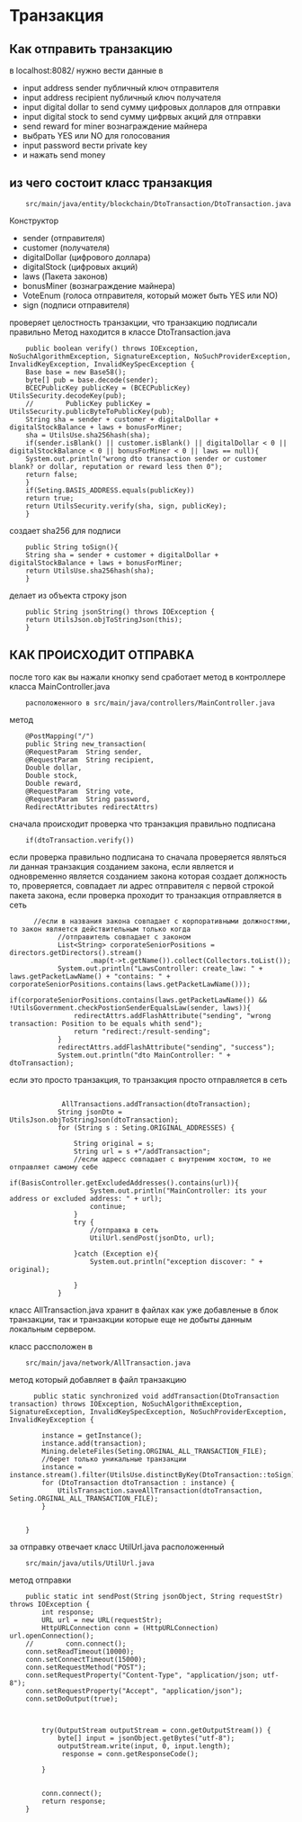 # Транзакция 

## Как отправить транзакцию

в localhost:8082/ 
нужно вести данные в 
- input address sender публичный ключ отправителя
- input address recipient публичный ключ получателя
- input digital dollar to send сумму цифровых долларов для отправки
- input digital stock to send сумму цифрвых акций для отправки
- send reward for miner вознаграждение майнера
- выбрать YES или NO для голосования
- input password вести private key
- и нажать send money

## из чего состоит класс транзакция

````
    src/main/java/entity/blockchain/DtoTransaction/DtoTransaction.java
````

Конструктор
- sender (отправителя)
- customer (получателя)
- digitalDollar (цифрового доллара)
- digitalStock (цифровых акций)
- laws (Пакета законов)
- bonusMiner (вознаграждение майнера)
- VoteEnum (голоса отправителя, который может быть YES или NO)
- sign (подписи отправителя)


проверяет целостность транзакции, что транзакцию подписали правильно
Метод находится в классе DtoTransaction.java
````
    public boolean verify() throws IOException, NoSuchAlgorithmException, SignatureException, NoSuchProviderException, InvalidKeyException, InvalidKeySpecException {
    Base base = new Base58();
    byte[] pub = base.decode(sender);
    BCECPublicKey publicKey = (BCECPublicKey) UtilsSecurity.decodeKey(pub);
    //        PublicKey publicKey = UtilsSecurity.publicByteToPublicKey(pub);
    String sha = sender + customer + digitalDollar + digitalStockBalance + laws + bonusForMiner;
    sha = UtilsUse.sha256hash(sha);
    if(sender.isBlank() || customer.isBlank() || digitalDollar < 0 || digitalStockBalance < 0 || bonusForMiner < 0 || laws == null){
    System.out.println("wrong dto transaction sender or customer blank? or dollar, reputation or reward less then 0");
    return false;
    }
    if(Seting.BASIS_ADDRESS.equals(publicKey))
    return true;
    return UtilsSecurity.verify(sha, sign, publicKey);
    }
````

создает sha256 для подписи

````
    public String toSign(){
    String sha = sender + customer + digitalDollar + digitalStockBalance + laws + bonusForMiner;
    return UtilsUse.sha256hash(sha);
    }
````

делает из объекта строку json

````
    public String jsonString() throws IOException {
    return UtilsJson.objToStringJson(this);
    }
````


## КАК ПРОИСХОДИТ ОТПРАВКА
после того как вы нажали кнопку send
сработает метод в контроллере класса MainController.java

````
    расположенного в src/main/java/controllers/MainController.java
````

метод

````
    @PostMapping("/")
    public String new_transaction(
    @RequestParam  String sender,
    @RequestParam  String recipient,
    Double dollar,
    Double stock,
    Double reward,
    @RequestParam  String vote,
    @RequestParam  String password,
    RedirectAttributes redirectAttrs)
````

сначала происходит проверка что транзакция правильно подписана

````
    if(dtoTransaction.verify())
````

если проверка правильно подписана
то сначала проверяется являться ли данная транзакция созданием закона,
если является и одновременно является созданием закона которая создает должность
то, проверяется, совпадает ли адрес отправителя с первой строкой пакета закона,
если проверка проходит то транзакция отправляется в сеть
````
      //если в названия закона совпадает с корпоративными должностями, то закон является действительным только когда
            //отправитель совпадает с законом
            List<String> corporateSeniorPositions = directors.getDirectors().stream()
                    .map(t->t.getName()).collect(Collectors.toList());
            System.out.println("LawsController: create_law: " + laws.getPacketLawName() + "contains: " + corporateSeniorPositions.contains(laws.getPacketLawName()));
            if(corporateSeniorPositions.contains(laws.getPacketLawName()) && !UtilsGovernment.checkPostionSenderEqualsLaw(sender, laws)){
                redirectAttrs.addFlashAttribute("sending", "wrong transaction: Position to be equals whith send");
                return "redirect:/result-sending";
            }
            redirectAttrs.addFlashAttribute("sending", "success");
            System.out.println("dto MainController: " + dtoTransaction);
````


если это просто транзакция, то транзакция просто отправляется в сеть

````

             AllTransactions.addTransaction(dtoTransaction);
            String jsonDto = UtilsJson.objToStringJson(dtoTransaction);
            for (String s : Seting.ORIGINAL_ADDRESSES) {

                String original = s;
                String url = s +"/addTransaction";
                //если адресс совпадает с внутреним хостом, то не отправляет самому себе
                if(BasisController.getExcludedAddresses().contains(url)){
                    System.out.println("MainController: its your address or excluded address: " + url);
                    continue;
                }
                try {
                    //отправка в сеть 
                    UtilUrl.sendPost(jsonDto, url);

                }catch (Exception e){
                    System.out.println("exception discover: " + original);

                }
            }

````

класс AllTransaction.java хранит в файлах как уже добавленые в блок транзакции,
так и транзакции которые еще не добыты данным локальным сервером.

класс рассположен в 

````
    src/main/java/network/AllTransaction.java
````

метод который добавляет в файл транзакцию

````
      public static synchronized void addTransaction(DtoTransaction transaction) throws IOException, NoSuchAlgorithmException, SignatureException, InvalidKeySpecException, NoSuchProviderException, InvalidKeyException {

        instance = getInstance();
        instance.add(transaction);
        Mining.deleteFiles(Seting.ORGINAL_ALL_TRANSACTION_FILE);
        //берет только уникальные транзакции
        instance = instance.stream().filter(UtilsUse.distinctByKey(DtoTransaction::toSign)).collect(Collectors.toList());
        for (DtoTransaction dtoTransaction : instance) {
            UtilsTransaction.saveAllTransaction(dtoTransaction, Seting.ORGINAL_ALL_TRANSACTION_FILE);
        }


    }
````

за отправку отвечает класс UtilUrl.java 
расположенный 

````
    src/main/java/utils/UtilUrl.java
````

метод отправки

````
    public static int sendPost(String jsonObject, String requestStr) throws IOException {
        int response;
        URL url = new URL(requestStr);
        HttpURLConnection conn = (HttpURLConnection) url.openConnection();
    //        conn.connect();
    conn.setReadTimeout(10000);
    conn.setConnectTimeout(15000);
    conn.setRequestMethod("POST");
    conn.setRequestProperty("Content-Type", "application/json; utf-8");
    conn.setRequestProperty("Accept", "application/json");
    conn.setDoOutput(true);



        try(OutputStream outputStream = conn.getOutputStream()) {
            byte[] input = jsonObject.getBytes("utf-8");
            outputStream.write(input, 0, input.length);
             response = conn.getResponseCode();

        }


        conn.connect();
        return response;
    }
````